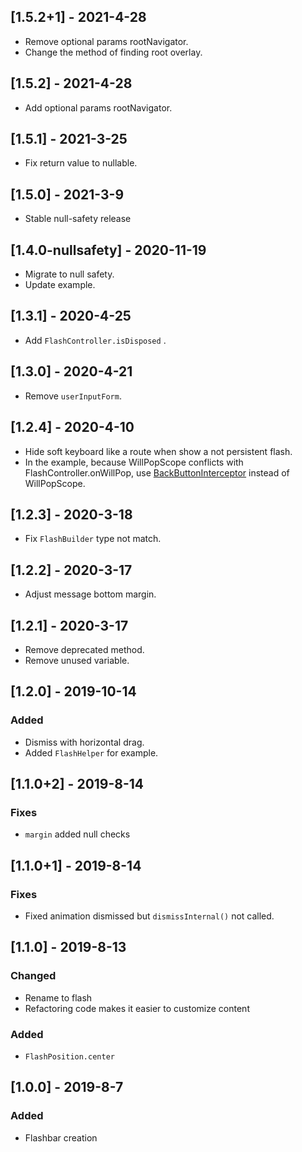 ## [1.5.2+1] - 2021-4-28
- Remove optional params rootNavigator.
- Change the method of finding root overlay.

## [1.5.2] - 2021-4-28
- Add optional params rootNavigator.

## [1.5.1] - 2021-3-25
- Fix return value to nullable.

## [1.5.0] - 2021-3-9
- Stable null-safety release

## [1.4.0-nullsafety] - 2020-11-19

- Migrate to null safety.
- Update example.

## [1.3.1] - 2020-4-25

- Add `FlashController.isDisposed` .

## [1.3.0] - 2020-4-21

- Remove `userInputForm`.

## [1.2.4] - 2020-4-10

- Hide soft keyboard like a route when show a not persistent flash.
- In the example, because WillPopScope conflicts with FlashController.onWillPop, use [BackButtonInterceptor](https://pub.dev/packages/back_button_interceptor) instead of WillPopScope.

## [1.2.3] - 2020-3-18

- Fix `FlashBuilder` type not match.

## [1.2.2] - 2020-3-17

- Adjust message bottom margin.

## [1.2.1] - 2020-3-17

- Remove deprecated method.
- Remove unused variable. 

## [1.2.0] - 2019-10-14

### Added
- Dismiss with horizontal drag.
- Added `FlashHelper` for example. 

## [1.1.0+2] - 2019-8-14

### Fixes
- `margin` added null checks 

## [1.1.0+1] - 2019-8-14

### Fixes
- Fixed animation dismissed but `dismissInternal()` not called.

## [1.1.0] - 2019-8-13

### Changed
- Rename to flash
- Refactoring code makes it easier to customize content

### Added
- `FlashPosition.center`

## [1.0.0] - 2019-8-7

### Added
- Flashbar creation
